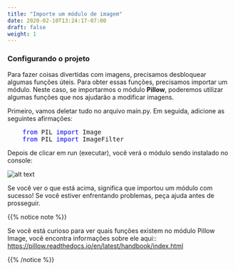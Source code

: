 ```yaml
---
title: "Importe um módulo de imagem"
date: 2020-02-10T13:24:17-07:00
draft: false
weight: 1
--- 
```


### Configurando o projeto

Para fazer coisas divertidas com imagens, precisamos desbloquear algumas funções úteis. Para obter essas funções, precisamos importar um módulo. Neste caso, se importarmos o módulo <b>Pillow</b>, poderemos utilizar algumas funções que nos ajudarão a modificar imagens.

Primeiro, vamos deletar tudo no arquivo main.py. Em seguida, adicione as seguintes afirmações:

<pre>
    <font color="blue">from</font> PIL <font color="blue">import</font> Image
    <font color="blue">from</font> PIL <font color="blue">import</font> ImageFilter
</pre>


Depois de clicar em run (executar), você verá o módulo sendo instalado no console:

![alt text](../../media/installed_module.png "imagem do que você deve ver ao instalar o módulo com sucesso")

Se você ver o que está acima, significa que importou um módulo com sucesso! Se você estiver enfrentando problemas, peça ajuda antes de prosseguir.

{{% notice note %}}

Se você está curioso para ver quais funções existem no módulo Pillow Image, você encontra informações sobre ele aqui:: https://pillow.readthedocs.io/en/latest/handbook/index.html

{{% /notice %}}
